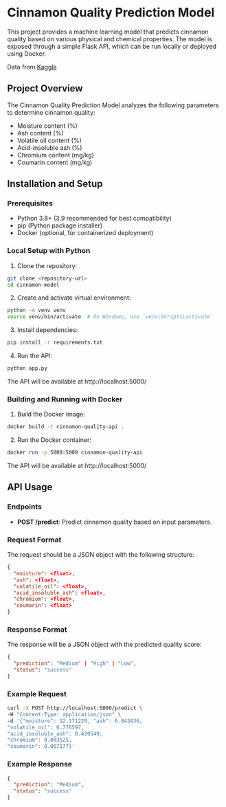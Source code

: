 # Cinnamon Quality Prediction Model

This project provides a machine learning model that predicts cinnamon quality based on various physical and chemical properties. The model is exposed through a simple Flask API, which can be run locally or deployed using Docker.

Data from [Kaggle](https://www.kaggle.com/datasets/madaraweerasingha/cinnamon-quality-classification)

## Project Overview

The Cinnamon Quality Prediction Model analyzes the following parameters to determine cinnamon quality:
- Moisture content (%)
- Ash content (%)
- Volatile oil content (%)
- Acid-insoluble ash (%)
- Chromium content (mg/kg)
- Coumarin content (mg/kg)

## Installation and Setup

### Prerequisites

- Python 3.8+ (3.9 recommended for best compatibility)
- pip (Python package installer)
- Docker (optional, for containerized deployment)

### Local Setup with Python

1. Clone the repository:
```bash
git clone <repository-url>
cd cinnamon-model
```

2. Create and activate virtual environment:
```bash
python -m venv venv
source venv/bin/activate  # On Windows, use `venv\Scripts\activate`
```

3. Install dependencies:
```bash
pip install -r requirements.txt
```

4. Run the API:
```bash
python app.py
```

The API will be available at http://localhost:5000/

### Building and Running with Docker

1. Build the Docker image:
```bash
docker build -t cinnamon-quality-api .
```

2. Run the Docker container:
```bash
docker run -p 5000:5000 cinnamon-quality-api
```

The API will be available at http://localhost:5000/

## API Usage

### Endpoints

- **POST /predict**: Predict cinnamon quality based on input parameters.

### Request Format

The request should be a JSON object with the following structure:
```json
{
  "moisture": <float>,
  "ash": <float>,
  "volatile_oil": <float>,
  "acid_insoluble_ash": <float>,
  "chromium": <float>,
  "coumarin": <float>
}
```

### Response Format

The response will be a JSON object with the predicted quality score:
```json
{
  "prediction": "Medium" | "High" | "Low",
  "status": "success"
}
```

### Example Request

```bash
curl -X POST http://localhost:5000/predict \
-H "Content-Type: application/json" \
-d '{"moisture": 12.171229, "ash": 6.843436,
"volatile_oil": 0.776597,
"acid_insoluble_ash": 0.439549,
"chromium": 0.003525,
"coumarin": 0.007177}'
```

### Example Response

```json
{
  "prediction": "Medium",
  "status": "success"
}
```
